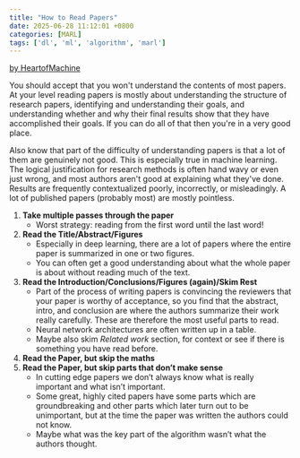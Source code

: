 ```yaml
---
title: "How to Read Papers"
date: 2025-06-28 11:12:01 +0800
categories: [MARL]
tags: ['dl', 'ml', 'algorithm', 'marl']
---
```


[by HeartofMachine](https://www.jiqizhixin.com/articles/2019-02-22-5)

You should accept that you won't understand the contents of most papers. At your level reading papers is mostly about understanding the structure of research papers, identifying and understanding their goals, and understanding whether and why their final results show that they have accomplished their goals. If you can do all of that then you're in a very good place.

Also know that part of the difficulty of understanding papers is that a lot of them are genuinely not good. This is especially true in machine learning. 
The logical justification for research methods is often hand wavy or even just wrong, and most authors aren't good at explaining what they've done. Results are frequently contextualized poorly, incorrectly, or misleadingly. A lot of published papers (probably most) are mostly pointless.

1. **Take multiple passes through the paper**
    - Worst strategy: reading from the first word until the last word!
2. **Read the Title/Abstract/Figures**
    - Especially in deep learning, there are a lot of papers where the entire paper is summarized in one or two figures.
    - You can often get a good understanding about what the whole paper is about without reading much of the text.
3. **Read the Introduction/Conclusions/Figures (again)/Skim Rest**
    - Part of the process of writing papers is convincing the reviewers that your paper is worthy of acceptance, so you find that the abstract, intro, and conclusion are where the authors summarize their work really carefully. These are therefore the most useful parts to read.
    - Neural network architectures are often written up in a table.
    - Maybe also skim *Related work* section, for context or see if there is something you have read before.
4. **Read the Paper, but skip the maths**
5. **Read the Paper, but skip parts that don’t make sense**
    - In cutting edge papers we don’t always know what is really important and what isn’t important.
    - Some great, highly cited papers have some parts which are groundbreaking and other parts which later turn out to be unimportant, but at the time the paper was written the authors could not know.
    - Maybe what was the key part of the algorithm wasn’t what the authors thought.